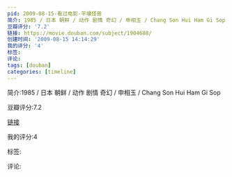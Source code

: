 ```yaml
---
pid: 2009-08-15-看过电影-平壤怪兽
简介: 1985 / 日本 朝鲜 / 动作 剧情 奇幻 / 申相玉 / Chang Son Hui Ham Gi Sop
豆瓣评分: '7.2'
链接: https://movie.douban.com/subject/1904688/
创建时间: '2009-08-15 14:14:29'
我的评分: '4'
标签:
评论:
tags: [douban]
categories: [timeline]
---
```

简介:1985 / 日本 朝鲜 / 动作 剧情 奇幻 / 申相玉 / Chang Son Hui Ham Gi Sop

豆瓣评分:7.2

[链接](https://movie.douban.com/subject/1904688/)

我的评分:4

标签:

评论:

